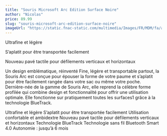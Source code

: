 ```yaml
---
title: "Souris Microsoft Arc Edition Surface Noire"
author: "Nicolas"
price: 89.99
slug: "souris-microsoft-arc-edition-surface-noire"
imageUrl: "https://static.fnac-static.com/multimedia/Images/FR/MDM/fa/a4/6d/7185658/1540-1/tsp20190531172954/Souris-Microsoft-Arc-Edition-Surface-Noire.jpg"
---
```


Ultrafine et légère

S’aplatit pour être transportée facilement

Nouveau pavé tactile pour défilements verticaux et horizontaux

Un design emblématique, réinventé
Fine, légère et transportable partout, la Souris Arc est conçue pour épouser la forme de votre paume et s’aplatit pour être facilement rangée dans votre sac ou même votre poche. Dernière-née de la gamme de Souris Arc, elle reprend la célèbre forme profilée qui combine design et fonctionnalité pour offrir une utilisation optimale. Elle fonctionne sur pratiquement toutes les surfaces1 grâce à la technologie BlueTrack.

Ultrafine et légère
S’aplatit pour être transportée facilement
Utilisation confortable et ambidextre
Nouveau pavé tactile pour défilements verticaux et horizontaux
Technologie BlueTrack
Technologie sans fil Bluetooth Smart 4.0
Autonomie : jusqu’à 6 mois
